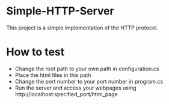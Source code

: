 # Simple-HTTP-Server
This project is a simple implementation of the HTTP protocol.
# How to test 
* Change the root path to your own path in configuration.cs
* Place the html files in this path
* Change the port number to your port number in program.cs
* Run the server and access your webpages using http://localhost:specified_port/html_page

